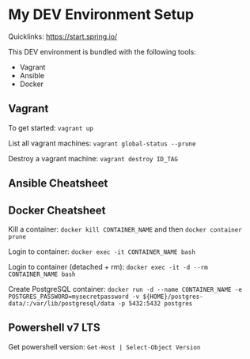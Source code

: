 # My DEV Environment Setup

Quicklinks:
https://start.spring.io/


This DEV environment is bundled with the following tools:
- Vagrant
- Ansible
- Docker

## Vagrant

To get started: `vagrant up`

List all vagrant machines: `vagrant global-status --prune`

Destroy a vagrant machine: `vagrant destroy ID_TAG`


## Ansible Cheatsheet


## Docker Cheatsheet

Kill a container: `docker kill CONTAINER_NAME` and then `docker container prune`

Login to container: `docker exec -it CONTAINER_NAME bash`

Login to container (detached + rm): `docker exec -it -d --rm CONTAINER_NAME bash`

Create PostgreSQL container: 
`docker run -d --name CONTAINER_NAME -e POSTGRES_PASSWORD=mysecretpassword -v ${HOME}/postgres-data/:/var/lib/postgresql/data -p 5432:5432 postgres`


## Powershell v7 LTS

Get powershell version: `Get-Host | Select-Object Version`
